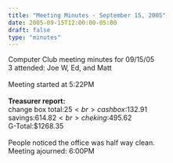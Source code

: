 ```yaml
---
title: "Meeting Minutes - September 15, 2005"
date: 2005-09-15T12:00:00-05:00
draft: false
type: "minutes"
---
```


Computer Club meeting minutes for 09/15/05<br>
   3 attended: Joe W, Ed, and Matt<br>
<br>
Meeting started at 5:22PM<br>
<br>
<b>Treasurer report:</b><br>
change box total:$25<br>
cash box:$132.91<br>
savings:$614.82<br>
cheking:$495.62<br>
G-Total:$1268.35<br>
<br>
People noticed the office was half way clean.<br>
Meeting ajourned: 6:00PM<br>
